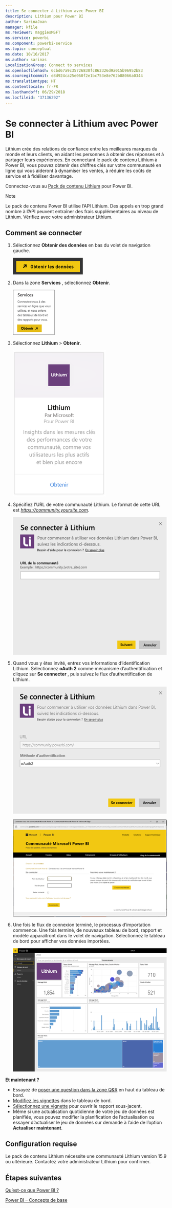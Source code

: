 ```yaml
---
title: Se connecter à Lithium avec Power BI
description: Lithium pour Power BI
author: SarinaJoan
manager: kfile
ms.reviewer: maggiesMSFT
ms.service: powerbi
ms.component: powerbi-service
ms.topic: conceptual
ms.date: 10/16/2017
ms.author: sarinas
LocalizationGroup: Connect to services
ms.openlocfilehash: 6cbd67a9c35726830fc862326d9a015b96952b83
ms.sourcegitcommit: e8d924ca25e060f2e1bc753e8e762b88066a0344
ms.translationtype: HT
ms.contentlocale: fr-FR
ms.lasthandoff: 06/29/2018
ms.locfileid: "37136292"
---
```

# <a name="connect-to-lithium-with-power-bi"></a>Se connecter à Lithium avec Power BI
Lithium crée des relations de confiance entre les meilleures marques du monde et leurs clients, en aidant les personnes à obtenir des réponses et à partager leurs expériences. En connectant le pack de contenu Lithium à Power BI, vous pouvez obtenir des chiffres clés sur votre communauté en ligne qui vous aideront à dynamiser les ventes, à réduire les coûts de service et à fidéliser davantage. 

Connectez-vous au [Pack de contenu Lithium](https://app.powerbi.com/getdata/services/lithium) pour Power BI.

>[!NOTE]
>Le pack de contenu Power BI utilise l’API Lithium. Des appels en trop grand nombre à l’API peuvent entraîner des frais supplémentaires au niveau de Lithium. Vérifiez avec votre administrateur Lithium.

## <a name="how-to-connect"></a>Comment se connecter
1. Sélectionnez **Obtenir des données** en bas du volet de navigation gauche.
   
   ![](media/service-connect-to-lithium/pbi_getdata.png) 
2. Dans la zone **Services** , sélectionnez **Obtenir**.
   
   ![](media/service-connect-to-lithium/pbi_getservices.png) 
3. Sélectionnez **Lithium** \> **Obtenir**.
   
   ![](media/service-connect-to-lithium/lithiumconnect.png)
4. Spécifiez l’URL de votre communauté Lithium. Le format de cette URL est *https://community.yoursite.com*.
   
   ![](media/service-connect-to-lithium/params.png)
5. Quand vous y êtes invité, entrez vos informations d’identification Lithium. Sélectionnez **oAuth 2** comme mécanisme d’authentification et cliquez sur **Se connecter** , puis suivez le flux d’authentification de Lithium.
   
   ![](media/service-connect-to-lithium/creds.png)
   
   ![](media/service-connect-to-lithium/creds2.png)
6. Une fois le flux de connexion terminé, le processus d’importation commence. Une fois terminé, de nouveaux tableau de bord, rapport et modèle apparaîtront dans le volet de navigation. Sélectionnez le tableau de bord pour afficher vos données importées.
   
    ![](media/service-connect-to-lithium/lithium.png)

**Et maintenant ?**

* Essayez de [poser une question dans la zone Q&R](power-bi-q-and-a.md) en haut du tableau de bord.
* [Modifiez les vignettes](service-dashboard-edit-tile.md) dans le tableau de bord.
* [Sélectionnez une vignette](service-dashboard-tiles.md) pour ouvrir le rapport sous-jacent.
* Même si une actualisation quotidienne de votre jeu de données est planifiée, vous pouvez modifier la planification de l’actualisation ou essayer d’actualiser le jeu de données sur demande à l’aide de l’option **Actualiser maintenant**.

## <a name="system-requirements"></a>Configuration requise
Le pack de contenu Lithium nécessite une communauté Lithium version 15.9 ou ultérieure. Contactez votre administrateur Lithium pour confirmer.

## <a name="next-steps"></a>Étapes suivantes
[Qu’est-ce que Power BI ?](power-bi-overview.md)

[Power BI – Concepts de base](service-basic-concepts.md)

